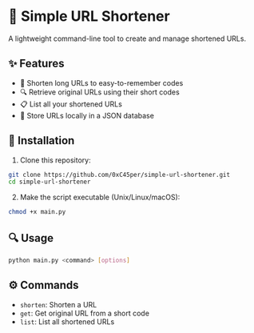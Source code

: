 # 🔗 Simple URL Shortener

A lightweight command-line tool to create and manage shortened URLs.

## ✨ Features

- 🔹 Shorten long URLs to easy-to-remember codes
- 🔍 Retrieve original URLs using their short codes
- 📋 List all your shortened URLs
- 💾 Store URLs locally in a JSON database

## 🚀 Installation

1. Clone this repository:
```bash
git clone https://github.com/0xC45per/simple-url-shortener.git
cd simple-url-shortener
```

2. Make the script executable (Unix/Linux/macOS):
```bash
chmod +x main.py
```

## 🔍 Usage

```bash
python main.py <command> [options]
```

## ⚙️ Commands

- `shorten`: Shorten a URL
- `get`: Get original URL from a short code
- `list`: List all shortened URLs